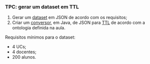 ### TPC: gerar um dataset em TTL

1. Gerar um [dataset](dataset.json) em JSON de acordo com os requisitos;
2. Criar um [conversor](ConverterJSONtoTTL/src/main/java/Main.java), em Java, de JSON para [TTL](uc-con.ttl) de acordo com a ontologia definida na aula.

Requisitos mínimos para o dataset:
- 4 UCs;
- 4 docentes;
- 200 alunos.
